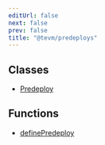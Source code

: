 ```yaml
---
editUrl: false
next: false
prev: false
title: "@tevm/predeploys"
---
```


## Classes

- [Predeploy](/reference/tevm/predeploys/classes/predeploy/)

## Functions

- [definePredeploy](/reference/tevm/predeploys/functions/definepredeploy/)
